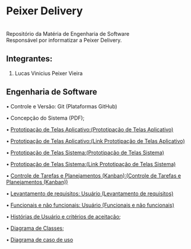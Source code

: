 # Peixer Delivery <br>

<br>
Repositório da Matéria de Engenharia de Software<br>
Responsável por informatizar a Peixer Delivery.<br>

## Integrantes:

1.	Lucas Vinicius Peixer Vieira

## Engenharia de Software

• Controle e Versão: Git (Plataformas GitHub)
  
• Concepção do Sistema (PDF);

• <a href="https://github.com/Lucas9918/PeixerDelivery/blob/Documentacao/Aplicativo%20Delivery.pdf">Prototipação de Telas Aplicativo:(Prototipação de Telas Aplicativo)</a>

• <a href="https://xd.adobe.com/view/82f333ad-51b1-4009-a236-f52747def06c-d7a0/?fullscreen">Prototipação de Telas Aplicativo:(Link Prototipação de Telas Aplicativo)</a>

• <a href="https://github.com/Lucas9918/PeixerDelivery/blob/Documentacao/Sistema%20Delivery.pdf">Prototipação de Telas Sistema:(Prototipação de Telas Sistema)</a>

• <a href="https://xd.adobe.com/view/973a8f56-76bf-4c42-9a88-5c9ff9e195af-c269/">Prototipação de Telas Sistema:(Link Prototipação de Telas Sistema)</a>

• <a href="https://github.com/Lucas9918/PeixerDelivery/projects"> Controle de Tarefas e Planejamentos (Kanban):(Controle de Tarefas e Planejamentos (Kanban))</a>

• <a href="https://github.com/Lucas9918/PeixerDelivery/blob/Documentacao/Levantamentos%20de%20Requisitos.pdf">Levantamento de requisitos: Usuário (Levantamento de requisitos)</a>

• <a href="https://github.com/Lucas9918/PeixerDelivery/blob/Documentacao/Requisitos%20Funcionaris%20e%20N%C3%A3o%20Funcionais.pdf">Funcionais e não funcionais: Usuário (Funcionais e não funcionais)</a>

• <a href="https://github.com/grupo06-PI/grupo06/blob/master/EngenhariaSoftware/Product%20Backlog%20-%20Pastelaria%20do%20Z%C3%A9.doc">Histórias de Usuário e critérios de aceitação</a>;

• <a href="https://github.com/grupo06-PI/grupo06/blob/master/EngenhariaSoftware/UML%20-%20Diagrama%20Classe.png">Diagrama de Classes</a>;

• <a href="https://github.com/Lucas9918/PeixerDelivery/blob/Documentacao/UML%20-%20Diagrama%20de%20Caso%20de%20Uso.pdf">Diagrama de caso de uso</a>
  
